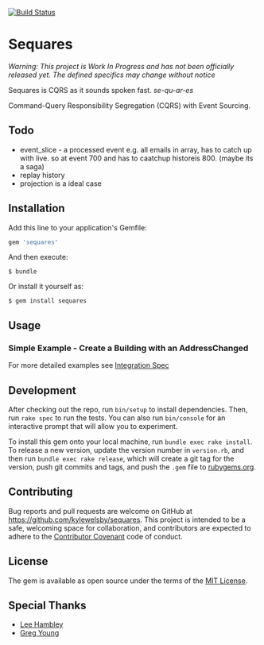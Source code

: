 [![Build Status](https://travis-ci.org/kylewelsby/sequares.svg?branch=master)](https://travis-ci.org/kylewelsby/sequares)
# Sequares

_Warning:  This project is Work In Progress and has not been officially released yet.  The defined specifics may change without notice_

Sequares is CQRS as it sounds spoken fast. _se-qu-ar-es_

Command-Query Responsibility Segregation (CQRS) with Event Sourcing.


## Todo

- event_slice - a processed event e.g. all emails in array,  has to catch up with live. so at event 700 and has to caatchup historeis 800. (maybe its a saga)
- replay history
- projection is a ideal case

## Installation

Add this line to your application's Gemfile:

```ruby
gem 'sequares'
```

And then execute:

    $ bundle

Or install it yourself as:

    $ gem install sequares

## Usage

### Simple Example - Create a Building with an AddressChanged

For more detailed examples see [Integration Spec](https://github.com/kylewelsby/sequares/blob/master/spec/integration_spec.rb)


## Development

After checking out the repo, run `bin/setup` to install dependencies. Then, run `rake spec` to run the tests. You can also run `bin/console` for an interactive prompt that will allow you to experiment.

To install this gem onto your local machine, run `bundle exec rake install`. To release a new version, update the version number in `version.rb`, and then run `bundle exec rake release`, which will create a git tag for the version, push git commits and tags, and push the `.gem` file to [rubygems.org](https://rubygems.org).

## Contributing

Bug reports and pull requests are welcome on GitHub at https://github.com/kylewelsby/sequares. This project is intended to be a safe, welcoming space for collaboration, and contributors are expected to adhere to the [Contributor Covenant](http://contributor-covenant.org) code of conduct.


## License

The gem is available as open source under the terms of the [MIT License](http://opensource.org/licenses/MIT).

## Special Thanks

- [Lee Hambley](https://github.com/leehambley)
- [Greg Young](https://github.com/gregoryyoung)
